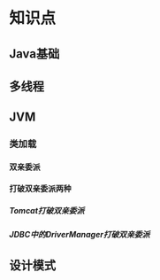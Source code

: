 # 知识点
## Java基础
## 多线程
## JVM
### 类加载
#### 双亲委派
#### 打破双亲委派两种
##### Tomcat打破双亲委派
##### JDBC中的DriverManager打破双亲委派
## 设计模式
